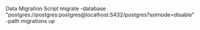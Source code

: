Data Migration Script
migrate -database "postgres://postgres:postgres@localhost:5432/postgres?sslmode=disable" -path migrations up